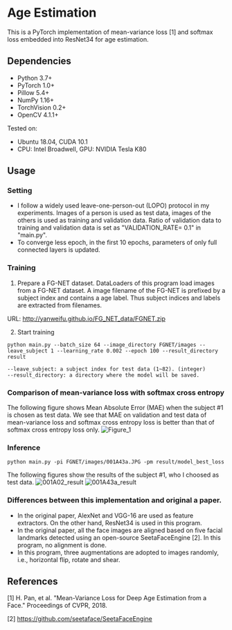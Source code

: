 # Age Estimation
This is a PyTorch implementation of mean-variance loss [1] and softmax loss embedded into ResNet34 for age estimation.

## Dependencies
- Python 3.7+
- PyTorch 1.0+
- Pillow 5.4+
- NumPy 1.16+
- TorchVision 0.2+
- OpenCV 4.1.1+

Tested on:
- Ubuntu 18.04, CUDA 10.1
- CPU: Intel Broadwell, GPU: NVIDIA Tesla K80

## Usage
### Setting
- I follow a widely used leave-one-person-out (LOPO) protocol in my experiments. Images of a person is used as test data, images of the others is used as training and validation data. Ratio of validation data to training and validation data is set as "VALIDATION_RATE= 0.1" in "main.py".
- To converge less epoch, in the first 10 epochs, parameters of only full connected layers is updated. 

### Training
1. Prepare a FG-NET dataset.
DataLoaders of this program load images from a FG-NET dataset. A image filename of the FG-NET is prefixed by a subject index and contains a age label. Thus subject indices and labels are extracted from filenames.

URL: http://yanweifu.github.io/FG_NET_data/FGNET.zip

2. Start training
```
python main.py --batch_size 64 --image_directory FGNET/images --leave_subject 1 --learning_rate 0.002 --epoch 100 --result_directory result

--leave_subject: a subject index for test data (1~82). (integer)
--result_directory: a directory where the model will be saved.
```

### Comparison of mean-variance loss with softmax cross entropy
The following figure shows Mean Absolute Error (MAE) when the subject #1 is chosen as test data. We see that MAE on validation and test data of mean-variance loss and softmax cross entropy loss is better than that of softmax cross entropy loss only.
![Figure_1](https://user-images.githubusercontent.com/53385884/62007786-ae573780-b18c-11e9-9b87-b56bc4b6a014.png)

### Inference
```
python main.py -pi FGNET/images/001A43a.JPG -pm result/model_best_loss
```
The following figures show the results of the subject #1, who I choosed as test data.
![001A02_result](https://user-images.githubusercontent.com/53385884/63864383-b522d580-c9ea-11e9-88bb-096a77793d38.jpg)
![001A43a_result](https://user-images.githubusercontent.com/53385884/63864419-c5d34b80-c9ea-11e9-91c4-d0474d6a7e11.jpg)

### Differences between this implementation and original a paper.
- In the original paper, AlexNet and VGG-16 are used as feature extractors. On the other hand, ResNet34 is used in this program.
- In the original paper, all the face images are aligned based on five facial landmarks detected using an open-source SeetaFaceEngine [2]. In this program, no alignment is done.
- In this program, three augmentations are adopted to images randomly, i.e., horizontal flip, rotate and shear.

## References
[1] H. Pan, et al. "Mean-Variance Loss for Deep Age Estimation from a Face." Proceedings of CVPR, 2018.

[2] https://github.com/seetaface/SeetaFaceEngine
